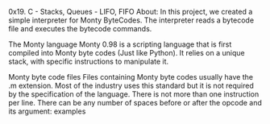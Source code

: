 0x19. C - Stacks, Queues - LIFO, FIFO
About: In this project, we created a simple interpreter for Monty ByteCodes. The interpreter reads a bytecode file and executes the bytecode commands.

The Monty language
Monty 0.98 is a scripting language that is first compiled into Monty byte codes (Just like Python). It relies on a unique stack, with specific instructions to manipulate it.

Monty byte code files
Files containing Monty byte codes usually have the .m extension. Most of the industry uses this standard but it is not required by the specification of the language. There is not more than one instruction per line. There can be any number of spaces before or after the opcode and its argument: examples
